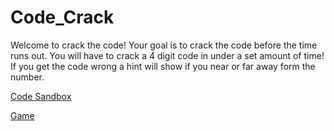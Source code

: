 # Code_Crack
Welcome to crack the code!
Your goal is to crack the code before the time runs out.
You will have to crack a 4 digit code in under a set amount of time!
If you get the code wrong a hint will show if you near or far away form the number.

[Code Sandbox](https://codesandbox.io/s/code-crack-k183d)

[Game](https://k183d.csb.app/)
